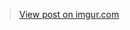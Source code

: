 <blockquote class="imgur-embed-pub" lang="en" data-id="mIesIcQ"><a href="//imgur.com/mIesIcQ">View post on imgur.com</a></blockquote><script async src="//s.imgur.com/min/embed.js" charset="utf-8"></script>
